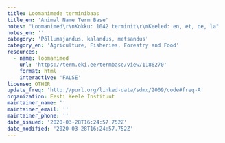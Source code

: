 ```yaml
---
title: Loomanimede terminibaas
title_en: 'Animal Name Term Base'
notes: "Loomanimed\r\nKokku: 1042 terminit\r\nKeeled: en, et, de, la"
notes_en: ''
category: 'Põllumajandus, kalandus, metsandus'
category_en: 'Agriculture, Fisheries, Forestry and Food'
resources:
  - name: loomanimed
    url: 'https://term.eki.ee/termbase/view/1186270'
    format: html
    interactive: 'FALSE'
license: OTHER
update_freq: 'http://purl.org/linked-data/sdmx/2009/code#freq-A'
organization: Eesti Keele Instituut
maintainer_name: ''
maintainer_email: ''
maintainer_phone: ''
date_issued: '2020-03-28T16:24:57.752Z'
date_modified: '2020-03-28T16:24:57.752Z'
---
```

